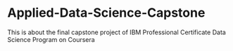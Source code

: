 # Applied-Data-Science-Capstone
This is about the final capstone project of IBM Professional Certificate Data Science Program on Coursera
